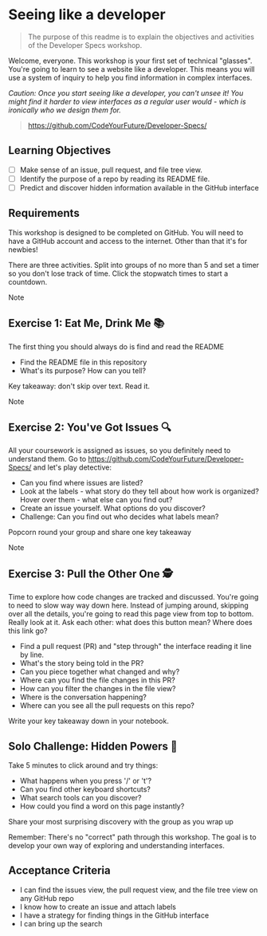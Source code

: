 # Seeing like a developer

> The purpose of this readme is to explain the objectives and activities of the Developer Specs workshop.

Welcome, everyone. This workshop is your first set of technical "glasses". You're going to learn to see a website like a developer. This means you will use a system of inquiry to help you find information in complex interfaces.

_Caution: Once you start seeing like a developer, you can't unsee it! You might find it harder to view interfaces as a regular user would - which is ironically who we design them for._

> https://github.com/CodeYourFuture/Developer-Specs/

## Learning Objectives
<!--{{<objectives>}}-->
- [ ] Make sense of an issue, pull request, and file tree view.
- [ ] Identify the purpose of a repo by reading its README file.
- [ ] Predict and discover hidden information available in the GitHub interface
<!--{{</objectives>}}-->

## Requirements

This workshop is designed to be completed on GitHub. You will need to have a GitHub account and access to the internet. Other than that it's for newbies!

There are three activities. Split into groups of no more than 5 and set a timer so you don't lose track of time. Click the stopwatch times to start a countdown.


> [!NOTE]
> ## Exercise 1: Eat Me, Drink Me 📚 <!--{{<timer>}}10{{</timer>}}-->
> The first thing you should always do is find and read the README
> 
> - Find the README file in this repository
> - What's its purpose? How can you tell?

Key takeaway: don't skip over text. Read it. 

> [!NOTE]
> ## Exercise 2: You've Got Issues 🔍 <!--{{<timer>}}15{{</timer>}}-->
>
> All your coursework is assigned as issues, so you definitely need to understand them. Go to https://github.com/CodeYourFuture/Developer-Specs/ and let's play detective:
>
> - Can you find where issues are listed?
> - Look at the labels - what story do they tell about how work is organized? Hover over them - what else can you find out?
> - Create an issue yourself. What options do you discover?
> - Challenge: Can you find out who decides what labels mean?

Popcorn round your group and share one key takeaway

> [!NOTE]
> ## Exercise 3: Pull the Other One 🕵️ <!--{{<timer>}}20{{</timer>}}-->
>
> Time to explore how code changes are tracked and discussed. You're going to need to slow way way down here. Instead of jumping around, skipping over all the details, you're going to read this page view from top to bottom. Really look at it. Ask each other: what does this button mean? Where does this link go? 
>
> - Find a pull request (PR) and "step through" the interface reading it line by line.
> - What's the story being told in the PR?
> - Can you piece together what changed and why?
> - Where can you find the file changes in this PR?
> - How can you filter the changes in the file view?
> - Where is the conversation happening?
> - Where can you see all the pull requests on this repo?

Write your key takeaway down in your notebook. 

## Solo Challenge: Hidden Powers 🔮 <!--{{<timer>}}5{{</timer>}}-->

Take 5 minutes to click around and try things:

- What happens when you press '/' or 't'?
- Can you find other keyboard shortcuts?
- What search tools can you discover?
- How could you find a word on this page instantly?

Share your most surprising discovery with the group as you wrap up

Remember: There's no "correct" path through this workshop. The goal is to develop your own way of exploring and understanding interfaces. 

## Acceptance Criteria

- I can find the issues view, the pull request view, and the file tree view on any GitHub repo
- I know how to create an issue and attach labels
- I have a strategy for finding things in the GitHub interface
- I can bring up the search
